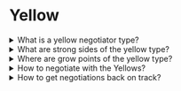 # Yellow

<details>
  <summary>What is a yellow negotiator type?</summary>

Focused on relationships and active bihaviour - inducement type. They are optimistic and cheerful innovators who easily win over others.

**Motivators:** People, Releationships, Interest.

**Main question:** Who will I work with?

**Style:** Inspiring, persuasive, emotional.

</details>

<details>
  <summary>What are strong sides of the yellow type?</summary>

</details>

<details>
  <summary>Where are grow points of the yellow type?</summary>

</details>

<details>
  <summary>How to negotiate with the Yellows?</summary>

</details>

<details>
  <summary>How to get negotiations back on track?</summary>

</details>
